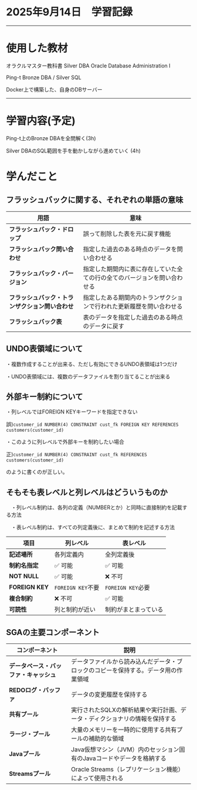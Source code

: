 # 2025年9月14日　学習記録

---

# 使用した教材
  オラクルマスター教科書 Silver DBA Oracle Database Administration I
  
  Ping-t Bronze DBA / Silver SQL
  
  Docker上で構築した、自身のDBサーバー

---

# 学習内容(予定)
  Ping-t上のBronze DBAを全問解く(3h)
  
  Silver DBAのSQL範囲を手を動かしながら進めていく (4h)
  
# 学んだこと

## フラッシュバックに関する、それぞれの単語の意味

| 用語 | 意味 |
| ------------- | ------------- |
| **フラッシュバック・ドロップ** | 誤って削除した表を元に戻す機能 |
| **フラッシュバック問い合わせ** | 指定した過去のある時点のデータを問い合わせる |
| **フラッシュバック・バージョン** | 指定した期間内に表に存在していた全ての行の全てのバージョンを問い合わせる |
| **フラッシュバック・トランザクション問い合わせ** | 指定したある期間内のトランザクションで行われた更新履歴を問い合わせる |
| **フラッシュバック表** | 表のデータを指定した過去のある時点のデータに戻す |

## UNDO表領域について

  ・複数作成することが出来る、ただし有効にできるUNDO表領域は1つだけ
  
  ・UNDO表領域には、複数のデータファイルを割り当てることが出来る

## 外部キー制約について

  ・列レベルではFOREIGN KEYキーワードを指定できない

  誤)```customer_id NUMBER(4) CONSTRAINT cust_fk FOREIGN KEY REFERENCES customers(customer_id)```

  ・このように列レベルで外部キーを制約したい場合

  正)```customer_id NUMBER(4) CONSTRAINT cust_fk REFERENCES customers(customer_id)```

  のように書くのが正しい。

## そもそも表レベルと列レベルはどういうものか

　・列レベル制約は、各列の定義（NUMBERとか）と同時に直接制約を記載する方法

　・表レベル制約は、すべての列定義後に、まとめて制約を記述する方法


| 項目 | 列レベル | 表レベル |
|------|----------|----------|
| **記述場所** | 各列定義内 | 全列定義後 |
| **制約名指定** | ✅ 可能 | ✅ 可能 |
| **NOT NULL** | ✅ 可能 | ❌ 不可 |
| **FOREIGN KEY** | `FOREIGN KEY`不要 | `FOREIGN KEY`必要 |
| **複合制約** | ❌ 不可 | ✅ 可能 |
| **可読性** | 列と制約が近い | 制約がまとまっている |

## SGAの主要コンポーネント

| コンポーネント | 説明 |
|---|---|
| **データベース・バッファ・キャッシュ** | データファイルから読み込んだデータ・ブロックのコピーを保持する。データ用の作業領域 |
| **REDOログ・バッファ** | データの変更履歴を保持する |
| **共有プール** | 実行されたSQLXの解析結果や実行計画、データ・ディクショナリの情報を保持する |
| **ラージ・プール** | 大量のメモリーを一時的に使用する共有プールの補助的な領域 |
| **Javaプール** | Java仮想マシン（JVM）内のセッション固有のJavaコードやデータを格納する |
| **Streamsプール** | Oracle Streams（レプリケーション機能）によって使用される |




